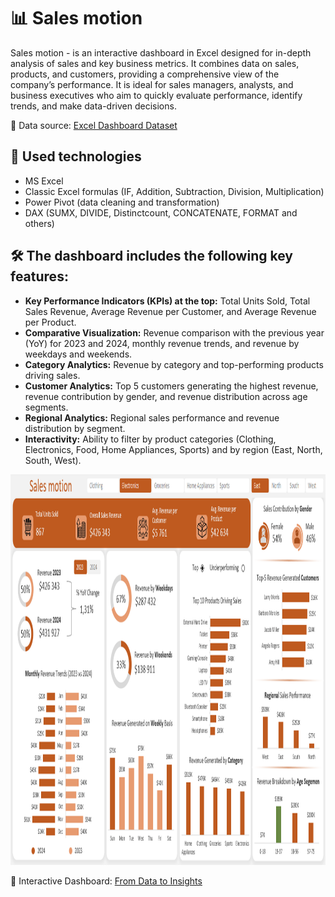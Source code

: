 # :bar_chart: Sales motion
Sales motion - is an interactive dashboard in Excel designed for in-depth analysis of sales and key business metrics. It combines data on sales, products, and customers, providing a comprehensive view of the company’s performance. 
It is ideal for sales managers, analysts, and business executives who aim to quickly evaluate performance, identify trends, and make data-driven decisions.

:pushpin: Data source: [Excel Dashboard Dataset](./Excel%20Dashboard_Dataset.xlsx)

## 🧱 Used technologies
* MS Excel
* Classic Excel formulas (IF, Addition, Subtraction, Division, Multiplication)
* Power Pivot (data cleaning and transformation) 
* DAX (SUMX, DIVIDE, Distinctcount, CONCATENATE, FORMAT and others)

## 🛠 The dashboard includes the following key features:
* **Key Performance Indicators (KPIs) at the top:** Total Units Sold, Total Sales Revenue, Average Revenue per Customer, and Average Revenue per Product.
* **Comparative Visualization:** Revenue comparison with the previous year (YoY) for 2023 and 2024, monthly revenue trends, and revenue by weekdays and weekends.
* **Category Analytics:** Revenue by category and top-performing products driving sales.
* **Customer Analytics:** Top 5 customers generating the highest revenue, revenue contribution by gender, and revenue distribution across age segments.
* **Regional Analytics:** Regional sales performance and revenue distribution by segment.
* **Interactivity:** Ability to filter by product categories (Clothing, Electronics, Food, Home Appliances, Sports) and by region (East, North, South, West).
<img src="Dashboard screenshot.png" alt="Dashboard screenshot" width="1000" height="625"/>

:pushpin: Interactive Dashboard: [From Data to Insights](./Excel%20Dashboard_Dataset%20Edit%20Version.xlsx)
